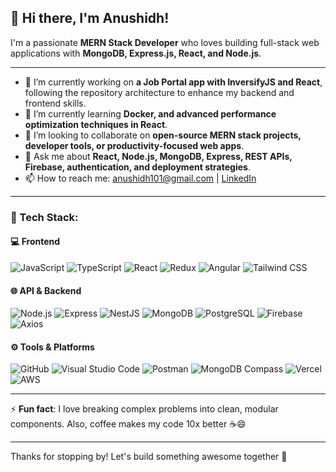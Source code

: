 ## 👋 Hi there, I'm Anushidh!

I'm a passionate **MERN Stack Developer** who loves building full-stack web applications with **MongoDB, Express.js, React, and Node.js**.

---

- 🔭 I’m currently working on **a Job Portal app with InversifyJS and React**, following the repository architecture to enhance my backend and frontend skills.
- 🌱 I’m currently learning **Docker, and advanced performance optimization techniques in React**.
- 👯 I’m looking to collaborate on **open-source MERN stack projects, developer tools, or productivity-focused web apps**.
- 💬 Ask me about **React, Node.js, MongoDB, Express, REST APIs, Firebase, authentication, and deployment strategies**.
- 📫 How to reach me: anushidh101@gmail.com | [LinkedIn](https://www.linkedin.com/in/anushidh-a-p-9a4367326)

---

### 🔧 Tech Stack:

#### 💻 Frontend
![JavaScript](https://img.shields.io/badge/-JavaScript-F7DF1E?style=flat&logo=javascript&logoColor=black)
![TypeScript](https://img.shields.io/badge/-TypeScript-3178C6?style=flat&logo=typescript&logoColor=white)
![React](https://img.shields.io/badge/-React-61DAFB?style=flat&logo=react&logoColor=black)
![Redux](https://img.shields.io/badge/-Redux-764ABC?style=flat&logo=redux&logoColor=white)
![Angular](https://img.shields.io/badge/-Angular-DD0031?style=flat&logo=angular&logoColor=white)
![Tailwind CSS](https://img.shields.io/badge/-Tailwind_CSS-38B2AC?style=flat&logo=tailwind-css&logoColor=white)

#### 🌐 API & Backend
![Node.js](https://img.shields.io/badge/-Node.js-339933?style=flat&logo=node.js&logoColor=white)
![Express](https://img.shields.io/badge/-Express.js-000000?style=flat&logo=express&logoColor=white)
![NestJS](https://img.shields.io/badge/-NestJS-E0234E?style=flat&logo=nestjs&logoColor=white)
![MongoDB](https://img.shields.io/badge/-MongoDB-4EA94B?style=flat&logo=mongodb&logoColor=white)
![PostgreSQL](https://img.shields.io/badge/-PostgreSQL-336791?style=flat&logo=postgresql&logoColor=white)
![Firebase](https://img.shields.io/badge/-Firebase-FFCA28?style=flat&logo=firebase&logoColor=black)
![Axios](https://img.shields.io/badge/-Axios-5A29E4?style=flat&logo=axios&logoColor=white)

#### ⚙️ Tools & Platforms
![GitHub](https://img.shields.io/badge/-GitHub-181717?style=flat&logo=github&logoColor=white)
![Visual Studio Code](https://img.shields.io/badge/-VS_Code-007ACC?style=flat&logo=visual-studio-code&logoColor=white)
![Postman](https://img.shields.io/badge/-Postman-FF6C37?style=flat&logo=postman&logoColor=white)
![MongoDB Compass](https://img.shields.io/badge/-MongoDB_Compass-4EA94B?style=flat&logo=mongodb&logoColor=white)
![Vercel](https://img.shields.io/badge/-Vercel-000000?style=flat&logo=vercel&logoColor=white)
![AWS](https://img.shields.io/badge/-AWS-FF9900?style=flat&logo=amazon-aws&logoColor=white)

---

⚡ **Fun fact**: I love breaking complex problems into clean, modular components. Also, coffee makes my code 10x better ☕😄

---

Thanks for stopping by! Let's build something awesome together 🚀
